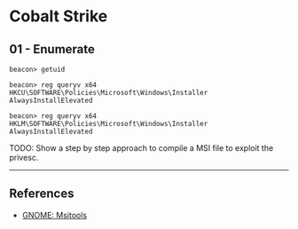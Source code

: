 # Cobalt Strike

## 01 - Enumerate

```
beacon> getuid

beacon> reg queryv x64 HKCU\SOFTWARE\Policies\Microsoft\Windows\Installer AlwaysInstallElevated

beacon> reg queryv x64 HKLM\SOFTWARE\Policies\Microsoft\Windows\Installer AlwaysInstallElevated
```

TODO: Show a step by step approach to compile a MSI file to exploit the privesc.

---
## References

- [GNOME: Msitools](https://wiki.gnome.org/msitools)